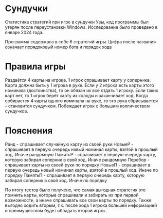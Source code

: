 # Сундучки
Статистика стратегий при игре в сундучки
Увы, код программы был утерян после переустановки Windows. Исследование было проведено в январе 2024 года.

Программа содержала в себе 6 стратегий игры. Цифра после названия означает порядоковый номер бота и порядок хода

# Правила игры
Раздаётся 4 карты на игрока. 1 игрок спрашивает карту у соперника. Карта должна быть у 1 игрока в руке. Если у 2 игрока есть карты этого номинала (достоинства), то он обязан их все отдать 1 игроку. Если таких карт нет, то 1 игрок берёт карту из колоды и заканчивает ход. Когда собирается 4 карты одного коминала на руке, то это рука сбрасывается - становится сундучком. Побеждает игрок с большим колличеством сундучков.

# Пояснения
Ранд - спрашивает случайную карту из своей руки
НовыеР - спрашивает в первую очередь новый номинал карты, взятой в прошлый ход. Иначе рандомную
ПамятьР - спрашивает в первую очередь карту, которую забирал соперник в свой ход. Иначе рандомную
Перебор - спрашивает карты из своей руки по порядку
НовыеП - спрашивает в первую очередь новый номинал карты, взятой в прошлый ход. Иначе по порядку
ПамятьП - спрашивает в первую очередь карту, которую забирал соперник в свой ход. Иначе по порядку

По итогу тестов было получено, что самая выгодная стратегия это помнить карты, которые спрашивали и забирать их при первой возможности, а иначе спрашивать все свои карты по порядку. Также выгодно ходить вторым, т.к. после хода 1 игрока большей информацией и преимуществом будет обладать второй игрок.
